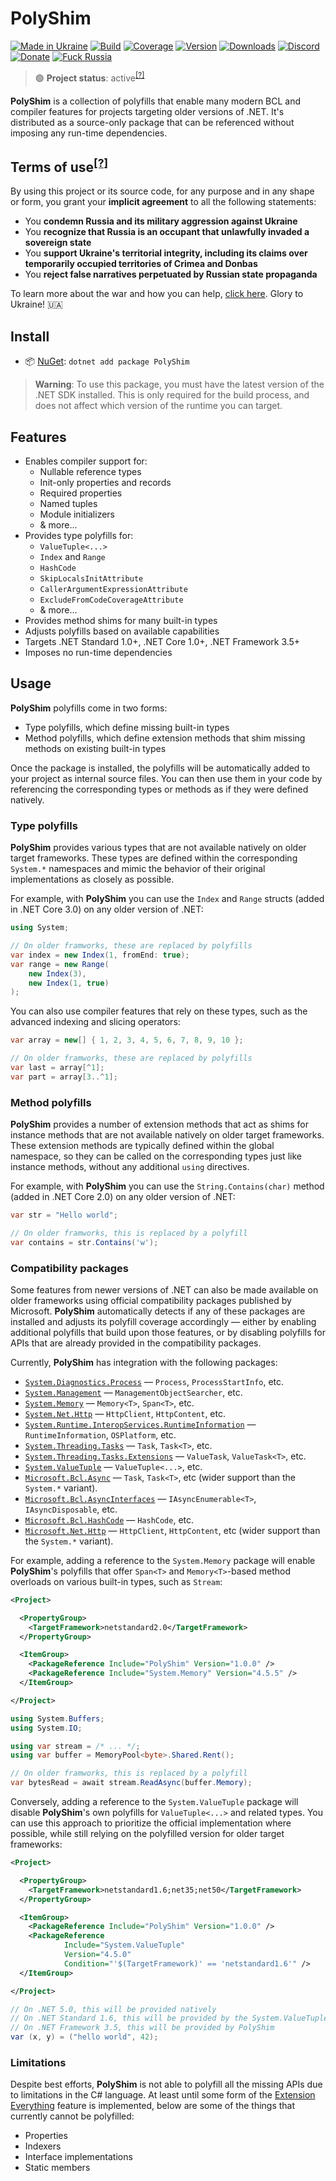 # PolyShim

[![Made in Ukraine](https://img.shields.io/badge/made_in-ukraine-ffd700.svg?labelColor=0057b7)](https://tyrrrz.me/ukraine)
[![Build](https://img.shields.io/github/actions/workflow/status/Tyrrrz/PolyShim/main.yml?branch=master)](https://github.com/Tyrrrz/PolyShim/actions)
[![Coverage](https://img.shields.io/codecov/c/github/Tyrrrz/PolyShim/master)](https://codecov.io/gh/Tyrrrz/PolyShim)
[![Version](https://img.shields.io/nuget/v/PolyShim.svg)](https://nuget.org/packages/PolyShim)
[![Downloads](https://img.shields.io/nuget/dt/PolyShim.svg)](https://nuget.org/packages/PolyShim)
[![Discord](https://img.shields.io/discord/869237470565392384?label=discord)](https://discord.gg/2SUWKFnHSm)
[![Donate](https://img.shields.io/badge/donate-$$$-8a2be2.svg)](https://tyrrrz.me/donate)
[![Fuck Russia](https://img.shields.io/badge/fuck-russia-e4181c.svg?labelColor=000000)](https://twitter.com/tyrrrz/status/1495972128977571848)

> 🟢 **Project status**: active<sup>[[?]](https://github.com/Tyrrrz/.github/blob/master/docs/project-status.md)</sup>

**PolyShim** is a collection of polyfills that enable many modern BCL and compiler features for projects targeting older versions of .NET.
It's distributed as a source-only package that can be referenced without imposing any run-time dependencies.

## Terms of use<sup>[[?]](https://github.com/Tyrrrz/.github/blob/master/docs/why-so-political.md)</sup>

By using this project or its source code, for any purpose and in any shape or form, you grant your **implicit agreement** to all the following statements:

- You **condemn Russia and its military aggression against Ukraine**
- You **recognize that Russia is an occupant that unlawfully invaded a sovereign state**
- You **support Ukraine's territorial integrity, including its claims over temporarily occupied territories of Crimea and Donbas**
- You **reject false narratives perpetuated by Russian state propaganda**

To learn more about the war and how you can help, [click here](https://tyrrrz.me/ukraine). Glory to Ukraine! 🇺🇦

## Install

- 📦 [NuGet](https://nuget.org/packages/PolyShim): `dotnet add package PolyShim`

> **Warning**:
> To use this package, you must have the latest version of the .NET SDK installed.
> This is only required for the build process, and does not affect which version of the runtime you can target.

## Features

- Enables compiler support for:
  - Nullable reference types
  - Init-only properties and records
  - Required properties
  - Named tuples
  - Module initializers
  - & more...
- Provides type polyfills for:
  - `ValueTuple<...>`
  - `Index` and `Range`
  - `HashCode`
  - `SkipLocalsInitAttribute`
  - `CallerArgumentExpressionAttribute`
  - `ExcludeFromCodeCoverageAttribute`
  - & more...
- Provides method shims for many built-in types
- Adjusts polyfills based on available capabilities
- Targets .NET Standard 1.0+, .NET Core 1.0+, .NET Framework 3.5+
- Imposes no run-time dependencies

## Usage

**PolyShim** polyfills come in two forms:
- Type polyfills, which define missing built-in types
- Method polyfills, which define extension methods that shim missing methods on existing built-in types

Once the package is installed, the polyfills will be automatically added to your project as internal source files.
You can then use them in your code by referencing the corresponding types or methods as if they were defined natively.

### Type polyfills

**PolyShim** provides various types that are not available natively on older target frameworks.
These types are defined within the corresponding `System.*` namespaces and mimic the behavior of their original implementations as closely as possible.

For example, with **PolyShim** you can use the `Index` and `Range` structs (added in .NET Core 3.0) on any older version of .NET:

```csharp
using System;

// On older framworks, these are replaced by polyfills
var index = new Index(1, fromEnd: true);
var range = new Range(
    new Index(3),
    new Index(1, true)
);
```

You can also use compiler features that rely on these types, such as the advanced indexing and slicing operators:

```csharp
var array = new[] { 1, 2, 3, 4, 5, 6, 7, 8, 9, 10 };

// On older framworks, these are replaced by polyfills
var last = array[^1];
var part = array[3..^1];
```

### Method polyfills

**PolyShim** provides a number of extension methods that act as shims for instance methods that are not available natively on older target frameworks.
These extension methods are typically defined within the global namespace, so they can be called on the corresponding types just like instance methods, without any additional `using` directives.

For example, with **PolyShim** you can use the `String.Contains(char)` method (added in .NET Core 2.0) on any older version of .NET:

```csharp
var str = "Hello world";

// On older framworks, this is replaced by a polyfill
var contains = str.Contains('w');
```

### Compatibility packages

Some features from newer versions of .NET can also be made available on older frameworks using official compatibility packages published by Microsoft.
**PolyShim** automatically detects if any of these packages are installed and adjusts its polyfill coverage accordingly — either by enabling additional polyfills that build upon those features, or by disabling polyfills for APIs that are already provided in the compatibility packages. 

Currently, **PolyShim** has integration with the following packages:
- [`System.Diagnostics.Process`](https://nuget.org/packages/System.Diagnostics.Process) — `Process`, `ProcessStartInfo`, etc.
- [`System.Management`](https://nuget.org/packages/System.Management) — `ManagementObjectSearcher`, etc.
- [`System.Memory`](https://nuget.org/packages/System.Memory) — `Memory<T>`, `Span<T>`, etc.
- [`System.Net.Http`](https://nuget.org/packages/System.Net.Http) — `HttpClient`, `HttpContent`, etc.
- [`System.Runtime.InteropServices.RuntimeInformation`](https://nuget.org/packages/System.Runtime.InteropServices.RuntimeInformation) — `RuntimeInformation`, `OSPlatform`, etc.
- [`System.Threading.Tasks`](https://nuget.org/packages/System.Threading.Tasks) — `Task`, `Task<T>`, etc.
- [`System.Threading.Tasks.Extensions`](https://nuget.org/packages/System.Threading.Tasks.Extensions) — `ValueTask`, `ValueTask<T>`, etc.
- [`System.ValueTuple`](https://nuget.org/packages/System.ValueTuple) — `ValueTuple<...>`, etc.
- [`Microsoft.Bcl.Async`](https://nuget.org/packages/Microsoft.Bcl.Async) — `Task`, `Task<T>`, etc (wider support than the `System.*` variant).
- [`Microsoft.Bcl.AsyncInterfaces`](https://nuget.org/packages/Microsoft.Bcl.AsyncInterfaces) — `IAsyncEnumerable<T>`, `IAsyncDisposable`, etc.
- [`Microsoft.Bcl.HashCode`](https://nuget.org/packages/Microsoft.Bcl.HashCode) — `HashCode`, etc.
- [`Microsoft.Net.Http`](https://nuget.org/packages/Microsoft.Net.Http) — `HttpClient`, `HttpContent`, etc (wider support than the `System.*` variant).

For example, adding a reference to the `System.Memory` package will enable **PolyShim**'s polyfills that offer `Span<T>` and `Memory<T>`-based method overloads on various built-in types, such as `Stream`:

```xml
<Project>

  <PropertyGroup>
    <TargetFramework>netstandard2.0</TargetFramework>
  </PropertyGroup>

  <ItemGroup>
    <PackageReference Include="PolyShim" Version="1.0.0" />
    <PackageReference Include="System.Memory" Version="4.5.5" />
  </ItemGroup>

</Project>
```

```csharp
using System.Buffers;
using System.IO;

using var stream = /* ... */;
using var buffer = MemoryPool<byte>.Shared.Rent();

// On older framworks, this is replaced by a polyfill
var bytesRead = await stream.ReadAsync(buffer.Memory);
```

Conversely, adding a reference to the `System.ValueTuple` package will disable **PolyShim**'s own polyfills for `ValueTuple<...>` and related types.
You can use this approach to prioritize the official implementation where possible, while still relying on the polyfilled version for older target frameworks:

```xml
<Project>

  <PropertyGroup>
    <TargetFramework>netstandard1.6;net35;net50</TargetFramework>
  </PropertyGroup>

  <ItemGroup>
    <PackageReference Include="PolyShim" Version="1.0.0" />
    <PackageReference
            Include="System.ValueTuple"
            Version="4.5.0"
            Condition="'$(TargetFramework)' == 'netstandard1.6'" />
  </ItemGroup>

</Project>
```

```csharp
// On .NET 5.0, this will be provided natively
// On .NET Standard 1.6, this will be provided by the System.ValueTuple package
// On .NET Framework 3.5, this will be provided by PolyShim
var (x, y) = ("hello world", 42);
```

### Limitations

Despite best efforts, **PolyShim** is not able to polyfill all the missing APIs due to limitations in the C# language.
At least until some form of the [Extension Everything](https://github.com/dotnet/csharplang/discussions/5498) feature is implemented, below are some of the things that currently cannot be polyfilled:
- Properties
- Indexers
- Interface implementations
- Static members